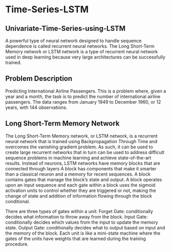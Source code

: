 # Time-Series-LSTM
## Univariate-Time-Series-using-LSTM
A powerful type of neural network designed to handle sequence dependence is called recurrent neural networks. The Long Short-Term Memory network or LSTM network is a type of recurrent neural network used in deep learning because very large architectures can be successfully trained.
## Problem Description
Predicting International Airline Passengers.
This is a problem where, given a year and a month, the task is to predict the number of international airline passengers. The data ranges from January 1949 to December 1960, or 12 years, with 144 observations.
## Long Short-Term Memory Network
The Long Short-Term Memory network, or LSTM network, is a recurrent neural network that is trained using Backpropagation Through Time and overcomes the vanishing gradient problem.
As such, it can be used to create large recurrent networks that in turn can be used to address difficult sequence problems in machine learning and achieve state-of-the-art results.
Instead of neurons, LSTM networks have memory blocks that are connected through layers
A block has components that make it smarter than a classical neuron and a memory for recent sequences. A block contains gates that manage the block’s state and output. A block operates upon an input sequence and each gate within a block uses the sigmoid activation units to control whether they are triggered or not, making the change of state and addition of information flowing through the block conditional.

There are three types of gates within a unit:
Forget Gate: conditionally decides what information to throw away from the block.
Input Gate: conditionally decides which values from the input to update the memory state.
Output Gate: conditionally decides what to output based on input and the memory of the block.
Each unit is like a mini-state machine where the gates of the units have weights that are learned during the training procedure.

